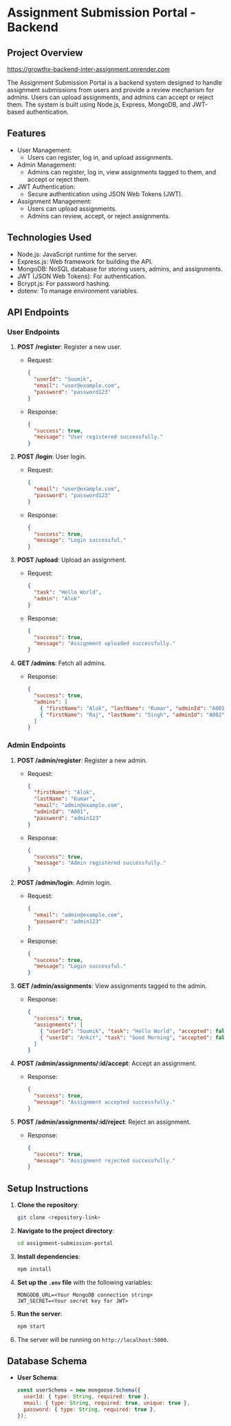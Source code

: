 # Assignment Submission Portal - Backend

## Project Overview
https://growthx-backend-inter-assignment.onrender.com

The Assignment Submission Portal is a backend system designed to handle assignment submissions from users and provide a review mechanism for admins. Users can upload assignments, and admins can accept or reject them. The system is built using Node.js, Express, MongoDB, and JWT-based authentication.

## Features

- User Management:
  - Users can register, log in, and upload assignments.
- Admin Management:
  - Admins can register, log in, view assignments tagged to them, and accept or reject them.
- JWT Authentication:
  - Secure authentication using JSON Web Tokens (JWT).
- Assignment Management:
  - Users can upload assignments.
  - Admins can review, accept, or reject assignments.

## Technologies Used

- Node.js: JavaScript runtime for the server.
- Express.js: Web framework for building the API.
- MongoDB: NoSQL database for storing users, admins, and assignments.
- JWT (JSON Web Tokens): For authentication.
- Bcrypt.js: For password hashing.
- dotenv: To manage environment variables.

## API Endpoints

### User Endpoints

1. **POST /register**: Register a new user.
    - Request: 
      ```json
      {
        "userId": "Soumik",
        "email": "user@example.com",
        "password": "password123"
      }
      ```
    - Response:
      ```json
      {
        "success": true,
        "message": "User registered successfully."
      }
      ```

2. **POST /login**: User login.
    - Request:
      ```json
      {
        "email": "user@example.com",
        "password": "password123"
      }
      ```
    - Response:
      ```json
      {
        "success": true,
        "message": "Login successful."
      }
      ```

3. **POST /upload**: Upload an assignment.
    - Request:
      ```json
      {
        "task": "Hello World",
        "admin": "Alok"
      }
      ```
    - Response:
      ```json
      {
        "success": true,
        "message": "Assignment uploaded successfully."
      }
      ```

4. **GET /admins**: Fetch all admins.
    - Response:
      ```json
      {
        "success": true,
        "admins": [
          { "firstName": "Alok", "lastName": "Kumar", "adminId": "A001" },
          { "firstName": "Raj", "lastName": "Singh", "adminId": "A002" }
        ]
      }
      ```

### Admin Endpoints

1. **POST /admin/register**: Register a new admin.
    - Request:
      ```json
      {
        "firstName": "Alok",
        "lastName": "Kumar",
        "email": "admin@example.com",
        "adminId": "A001",
        "password": "admin123"
      }
      ```
    - Response:
      ```json
      {
        "success": true,
        "message": "Admin registered successfully."
      }
      ```

2. **POST /admin/login**: Admin login.
    - Request:
      ```json
      {
        "email": "admin@example.com",
        "password": "admin123"
      }
      ```
    - Response:
      ```json
      {
        "success": true,
        "message": "Login successful."
      }
      ```

3. **GET /admin/assignments**: View assignments tagged to the admin.
    - Response:
      ```json
      {
        "success": true,
        "assignments": [
          { "userId": "Soumik", "task": "Hello World", "accepted": false, "rejected": false },
          { "userId": "Ankit", "task": "Good Morning", "accepted": false, "rejected": false }
        ]
      }
      ```

4. **POST /admin/assignments/:id/accept**: Accept an assignment.
    - Response:
      ```json
      {
        "success": true,
        "message": "Assignment accepted successfully."
      }
      ```

5. **POST /admin/assignments/:id/reject**: Reject an assignment.
    - Response:
      ```json
      {
        "success": true,
        "message": "Assignment rejected successfully."
      }
      ```

## Setup Instructions

1. **Clone the repository**:
    ```bash
    git clone <repository-link>
    ```

2. **Navigate to the project directory**:
    ```bash
    cd assignment-submission-portal
    ```

3. **Install dependencies**:
    ```bash
    npm install
    ```

4. **Set up the `.env` file** with the following variables:
    ```plaintext
    MONGODB_URL=<Your MongoDB connection string>
    JWT_SECRET=<Your secret key for JWT>
    ```

5. **Run the server**:
    ```bash
    npm start
    ```

6. The server will be running on `http://localhost:5000`.

## Database Schema

- **User Schema**:
  ```javascript
  const userSchema = new mongoose.Schema({
    userId: { type: String, required: true },
    email: { type: String, required: true, unique: true },
    password: { type: String, required: true },
  });
